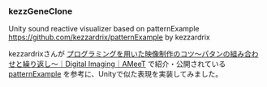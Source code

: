 ### kezzGeneClone

Unity sound reactive visualizer based on patternExample https://github.com/kezzardrix/patternExample by kezzardrix

kezzardrixさんが [プログラミングを用いた映像制作のコツ～パタンの組み合わせと繰り返し～｜Digital Imaging｜AMeeT](http://www.ameet.jp/digital-imaging/digital-imaging_20130831/)
で紹介・公開されている [patternExample](https://github.com/kezzardrix/patternExample) を参考に、Unityで似た表現を実装してみました。
